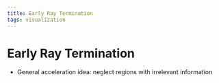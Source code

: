 ```yaml
---
title: Early Ray Termination
tags: visualization
---
```


# Early Ray Termination
- General acceleration idea: neglect regions with irrelevant information










































































